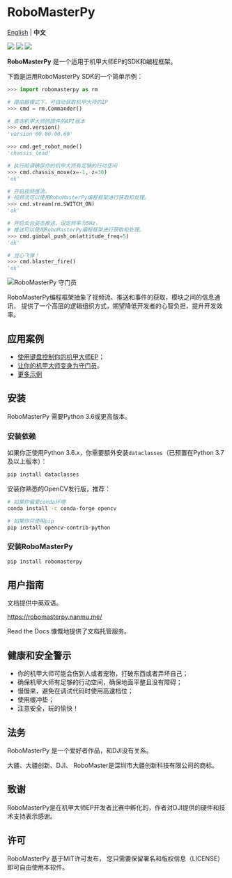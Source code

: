 # RoboMasterPy

[English](https://github.com/nanmu42/robomasterpy/blob/master/README.md) | **中文**

[![](https://img.shields.io/pypi/l/robomasterpy.svg)](https://pypi.org/project/robomasterpy/)
[![](https://img.shields.io/pypi/wheel/robomasterpy.svg)](https://pypi.org/project/robomasterpy/)
[![](https://img.shields.io/pypi/pyversions/robomasterpy.svg)](https://pypi.org/project/robomasterpy/)

**RoboMasterPy** 是一个适用于机甲大师EP的SDK和编程框架。

下面是运用RoboMasterPy SDK的一个简单示例：

```python
>>> import robomasterpy as rm

# 路由器模式下，可自动获取机甲大师的IP
>>> cmd = rm.Commander()

# 查询机甲大师的固件的API版本
>>> cmd.version()
'version 00.00.00.60'

>>> cmd.get_robot_mode()
'chassis_lead'

# 执行前请确保你的机甲大师有足够的行动空间
>>> cmd.chassis_move(x=-1, z=30)
'ok'

# 开启视频推流，
# 视频流可以使用RoboMasterPy编程框架进行获取和处理。
>>> cmd.stream(rm.SWITCH_ON)
'ok'

# 开启云台姿态推送，设定频率为5Hz，
# 推送可以使用RoboMasterPy编程框架进行获取和处理。
>>> cmd.gimbal_push_on(attitude_freq=5)
'ok'

# 当心飞弹！
>>> cmd.blaster_fire()
'ok'
```

![RoboMasterPy 守门员](https://user-images.githubusercontent.com/8143068/82755582-186d5700-9e07-11ea-9c08-1ff1d82e7a7e.jpg)

RoboMasterPy编程框架抽象了视频流、推送和事件的获取，模块之间的信息通讯，
提供了一个高层的逻辑组织方式，期望降低开发者的心智负担，提升开发效率。

## 应用案例

* [使用键盘控制你的机甲大师EP](https://github.com/nanmu42/robo-playground/blob/master/README.Chinese.md#%E4%BD%BF%E7%94%A8%E9%94%AE%E7%9B%98%E6%8E%A7%E5%88%B6%E4%BD%A0%E7%9A%84%E6%9C%BA%E7%94%B2%E5%A4%A7%E5%B8%88ep)；
* [让你的机甲大师变身为守门员](https://github.com/nanmu42/robo-playground/blob/master/README.Chinese.md#%E8%AE%A9%E4%BD%A0%E7%9A%84%E6%9C%BA%E7%94%B2%E5%A4%A7%E5%B8%88ep%E5%8F%98%E8%BA%AB%E4%B8%BA%E5%AE%88%E9%97%A8%E5%91%98)。
* [更多示例](https://github.com/nanmu42/robo-playground)

## 安装

RoboMasterPy 需要Python 3.6或更高版本。

### 安装依赖

如果你正使用Python 3.6.x，你需要额外安装`dataclasses`（已预置在Python 3.7及以上版本）：

```bash
pip install dataclasses
```

安装你熟悉的OpenCV发行版，推荐：

```bash
# 如果你偏爱conda环境
conda install -c conda-forge opencv

# 如果你只使用pip
pip install opencv-contrib-python
```

### 安装RoboMasterPy

```bash
pip install robomasterpy
```

## 用户指南

文档提供中英双语。

https://robomasterpy.nanmu.me/

Read the Docs 慷慨地提供了文档托管服务。

## 健康和安全警示

* 你的机甲大师可能会伤到人或者宠物，打破东西或者弄坏自己；
* 确保机甲大师有足够的行动空间，确保地面平整且没有障碍；
* 慢慢来，避免在调试代码时使用高速档位；
* 使用缓冲垫；
* 注意安全，玩的愉快！

## 法务

RoboMasterPy 是一个爱好者作品，和DJI没有关系。

大疆、大疆创新、DJI、 RoboMaster是深圳市大疆创新科技有限公司的商标。

## 致谢

RoboMasterPy是在机甲大师EP开发者比赛中孵化的，作者对DJI提供的硬件和技术支持表示感谢。

## 许可

RoboMasterPy 基于MIT许可发布，
您只需要保留署名和版权信息（LICENSE）即可自由使用本软件。